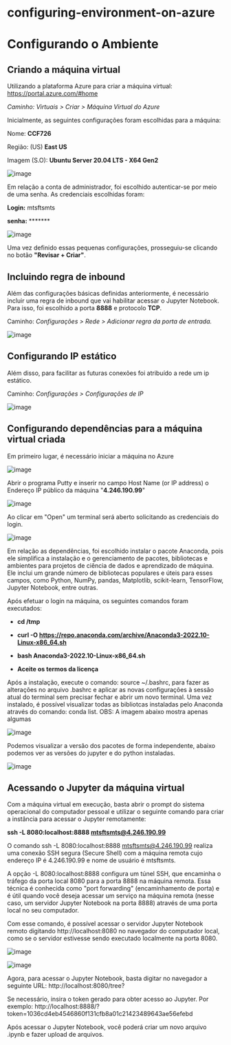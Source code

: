 # configuring-environment-on-azure

# Configurando o Ambiente
## Criando a máquina virtual

Utilizando a plataforma Azure para criar a máquina virtual: https://portal.azure.com/#home

_Caminho: Virtuais > Criar > Máquina Virtual do Azure_


Inicialmente, as seguintes configurações foram escolhidas para a máquina:

Nome: **CCF726**

Região: (US) **East US**

Imagem (S.O): **Ubuntu Server 20.04 LTS - X64 Gen2**

![image](https://github.com/mtsfreitas/configuring-environment-on-azure/assets/21324690/df96613d-cb8d-4c8a-9765-d735d6ffcec7)

Em relação a conta de administrador, foi escolhido autenticar-se por meio de uma senha. As credenciais escolhidas foram:

**Login:** mtsftsmts

**senha:** *******

![image](https://github.com/mtsfreitas/configuring-environment-on-azure/assets/21324690/188ccf63-19a4-46fc-bf6e-e009e6f4c37c)

Uma vez definido essas pequenas configurações, prosseguiu-se clicando no botão **"Revisar + Criar"**.

## Incluindo regra de inbound
Além das configurações básicas definidas anteriormente, é necessário incluir uma regra de inbound que vai habilitar acessar o Jupyter Notebook. Para isso, foi escolhido a porta **8888** e protocolo **TCP**.

Caminho: _Configurações > Rede > Adicionar regra da porta de entrada._

![image](https://github.com/mtsfreitas/configuring-environment-on-azure/assets/21324690/d5b7bdc8-92c3-4468-8022-128c53d39d51)

## Configurando IP estático
Além disso, para facilitar as futuras conexões foi atribuído a rede um ip estático.

Caminho: _Configurações > Configurações de IP_

![image](https://github.com/mtsfreitas/configuring-environment-on-azure/assets/21324690/cfdfd42e-6f7a-4c44-9dc9-c7388b06f1db)

## Configurando dependências para a máquina virtual criada
Em primeiro lugar, é necessário iniciar a máquina no Azure

![image](https://github.com/mtsfreitas/configuring-environment-on-azure/assets/21324690/f2640698-e29a-4e8c-97c5-44feeaae4f67)

Abrir o programa Putty e inserir no campo Host Name (or IP address) o Endereço IP público da máquina "**4.246.190.99**"

![image](https://github.com/mtsfreitas/configuring-environment-on-azure/assets/21324690/5662a21e-bdf0-4b1d-bc20-f7237ab4b269)

Ao clicar em "Open" um terminal será aberto solicitando as credenciais do login.

![image](https://github.com/mtsfreitas/configuring-environment-on-azure/assets/21324690/f7e58a60-5634-4033-9c4c-ce3a15d80f4f)

Em relação as dependências, foi escolhido instalar o pacote Anaconda, pois ele simplifica a instalação e o gerenciamento de pacotes, bibliotecas e ambientes para projetos de ciência de dados e aprendizado de máquina. Ele inclui um grande número de bibliotecas populares e úteis para esses campos, como Python, NumPy, pandas, Matplotlib, scikit-learn, TensorFlow, Jupyter Notebook, entre outras.

Após efetuar o login na máquina, os seguintes comandos foram executados:

- **cd /tmp**

- **curl -O https://repo.anaconda.com/archive/Anaconda3-2022.10-Linux-x86_64.sh**

- **bash Anaconda3-2022.10-Linux-x86_64.sh**

- **Aceite os termos da licença**

Após a instalação, execute o comando: source ~/.bashrc, para fazer as alterações no arquivo .bashrc e aplicar as novas configurações à sessão atual do terminal sem precisar fechar e abrir um novo terminal. Uma vez instalado, é possível visualizar todas as bibliotcas instaladas pelo Anaconda através do comando: conda list. 
OBS: A imagem abaixo mostra apenas algumas

![image](https://github.com/mtsfreitas/configuring-environment-on-azure/assets/21324690/76dcd93a-f588-480c-b2ea-5b6a04e3894d)

Podemos visualizar a versão dos pacotes de forma independente, abaixo podemos ver as versões do jupyter e do python instaladas.

![image](https://github.com/mtsfreitas/configuring-environment-on-azure/assets/21324690/88bb1b03-fa28-4966-985e-ef17627a358d)

## Acessando o Jupyter da máquina virtual
Com a máquina virtual em execução, basta abrir o prompt do sistema operacional do computador pessoal e utilizar o seguinte comando para criar a instância para acessar o Jupyter remotamente:

**ssh -L 8080:localhost:8888 mtsftsmts@4.246.190.99**

O comando ssh -L 8080:localhost:8888 mtsftsmts@4.246.190.99 realiza uma conexão SSH segura (Secure Shell) com a máquina remota cujo endereço IP é 4.246.190.99 e nome de usuário é mtsftsmts. 

A opção -L 8080:localhost:8888 configura um túnel SSH, que encaminha o tráfego da porta local 8080 para a porta 8888 na máquina remota. Essa técnica é conhecida como "port forwarding" (encaminhamento de porta) e é útil quando você deseja acessar um serviço na máquina remota (nesse caso, um servidor Jupyter Notebook na porta 8888) através de uma porta local no seu computador.

Com esse comando, é possível acessar o servidor Jupyter Notebook remoto digitando http://localhost:8080 no navegador do computador local, como se o servidor estivesse sendo executado localmente na porta 8080.

![image](https://github.com/mtsfreitas/configuring-environment-on-azure/assets/21324690/03d764a5-4820-4dc4-9617-2cc0538cf051)

![image](https://github.com/mtsfreitas/configuring-environment-on-azure/assets/21324690/d5ede503-bf55-446d-8daf-a28a6f9620bd)

Agora, para acessar o Jupyter Notebook, basta digitar no navegador a seguinte URL: http://localhost:8080/tree? 

Se necessário, insira o token gerado para obter acesso ao Jupyter. Por exemplo: http://localhost:8888/? token=1036cd4eb4546860f131cfb8a01c21423489643ae56efebd 

Após acessar o Jupyter Notebook, você poderá criar um novo arquivo .ipynb e fazer upload de arquivos. 

